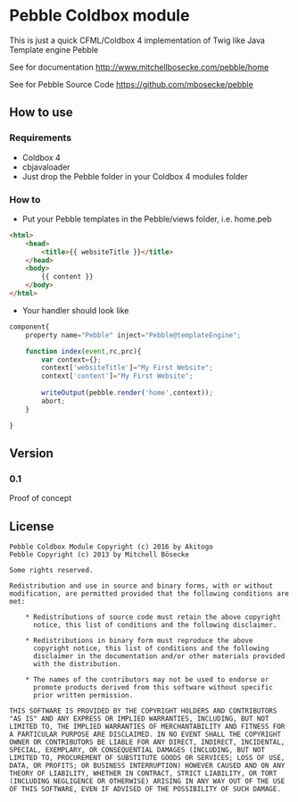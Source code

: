 # Pebble Coldbox module
This is just a quick CFML/Coldbox 4 implementation of Twig like Java Template engine Pebble

See for documentation http://www.mitchellbosecke.com/pebble/home

See for Pebble Source Code https://github.com/mbosecke/pebble

## How to use
### Requirements
- Coldbox 4
- cbjavaloader
- Just drop the Pebble folder in your Coldbox 4 modules folder

### How to
- Put your Pebble templates in the Pebble/views folder, i.e. home.peb
```html
<html>
	<head>
		<title>{{ websiteTitle }}</title>
	</head>
	<body>
		{{ content }}
	</body>
</html>
```

- Your handler should look like
```js
component{
    property name="Pebble" inject="Pebble@templateEngine";

	function index(event,rc,prc){
		var context={};
		context['websiteTitle']="My First Website";
		context['content']="My First Website";
		
		writeOutput(pebble.render('home',context));
		abort;
	}

}
```

## Version
### 0.1
Proof of concept

## License

    Pebble Coldbox Module Copyright (c) 2016 by Akitogo
    Pebble Copyright (c) 2013 by Mitchell Bösecke

    Some rights reserved.

    Redistribution and use in source and binary forms, with or without
    modification, are permitted provided that the following conditions are
    met:
    
        * Redistributions of source code must retain the above copyright
          notice, this list of conditions and the following disclaimer.
    
        * Redistributions in binary form must reproduce the above
          copyright notice, this list of conditions and the following
          disclaimer in the documentation and/or other materials provided
          with the distribution.
    
        * The names of the contributors may not be used to endorse or
          promote products derived from this software without specific
          prior written permission.
    
    THIS SOFTWARE IS PROVIDED BY THE COPYRIGHT HOLDERS AND CONTRIBUTORS
    "AS IS" AND ANY EXPRESS OR IMPLIED WARRANTIES, INCLUDING, BUT NOT
    LIMITED TO, THE IMPLIED WARRANTIES OF MERCHANTABILITY AND FITNESS FOR
    A PARTICULAR PURPOSE ARE DISCLAIMED. IN NO EVENT SHALL THE COPYRIGHT
    OWNER OR CONTRIBUTORS BE LIABLE FOR ANY DIRECT, INDIRECT, INCIDENTAL,
    SPECIAL, EXEMPLARY, OR CONSEQUENTIAL DAMAGES (INCLUDING, BUT NOT
    LIMITED TO, PROCUREMENT OF SUBSTITUTE GOODS OR SERVICES; LOSS OF USE,
    DATA, OR PROFITS; OR BUSINESS INTERRUPTION) HOWEVER CAUSED AND ON ANY
    THEORY OF LIABILITY, WHETHER IN CONTRACT, STRICT LIABILITY, OR TORT
    (INCLUDING NEGLIGENCE OR OTHERWISE) ARISING IN ANY WAY OUT OF THE USE
    OF THIS SOFTWARE, EVEN IF ADVISED OF THE POSSIBILITY OF SUCH DAMAGE.